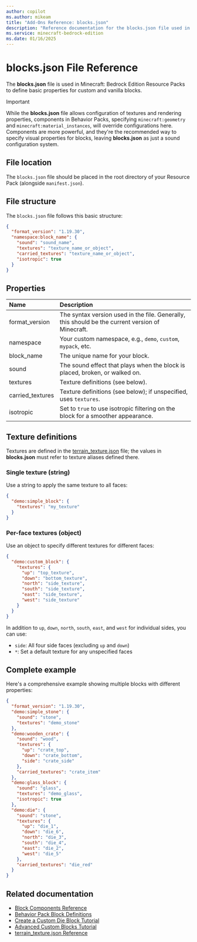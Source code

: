 ```yaml
---
author: copilot
ms.author: mikeam
title: "Add-Ons Reference: blocks.json"
description: "Reference documentation for the blocks.json file used in Minecraft resource packs to define block properties"
ms.service: minecraft-bedrock-edition
ms.date: 01/16/2025
---
```


# blocks.json File Reference

The **blocks.json** file is used in Minecraft: Bedrock Edition Resource Packs to define basic properties for custom and vanilla blocks.

> [!IMPORTANT]
> While the **blocks.json** file allows configuration of textures and rendering properties, components in Behavior Packs, specifying `minecraft:geometry` and `minecraft:material_instances`, will override configurations here. Components are more powerful, and they're the recommended way to specify visual properties for blocks, leaving **blocks.json** as just a sound configuration system.

## File location

The `blocks.json` file should be placed in the root directory of your Resource Pack (alongside `manifest.json`).

## File structure

The `blocks.json` file follows this basic structure:

```json
{
  "format_version": "1.19.30",
  "namespace:block_name": {
    "sound": "sound_name",
    "textures": "texture_name_or_object",
    "carried_textures": "texture_name_or_object",
    "isotropic": true
  }
}
```

## Properties

| Name | Description |
| :--- | :---------- |
| format\_version | The syntax version used in the file. Generally, this should be the current version of Minecraft. |
| namespace | Your custom namespace, e.g., `demo`, `custom`, `mypack`, etc. |
| block\_name | The unique name for your block. |
| sound | The sound effect that plays when the block is placed, broken, or walked on. |
| textures | Texture definitions (see below). |
| carried\_textures | Texture definitions (see below); if unspecified, uses `textures`. |
| isotropic | Set to `true` to use isotropic filtering on the block for a smoother appearance. |

## Texture definitions

Textures are defined in the [terrain_texture.json][tt] file; the values in **blocks.json** must refer to texture aliases defined there.

[tt]: ../../TextureSetsReference/TextureSetsConcepts/TextureSetsIntroduction.md

### Single texture (string)

Use a string to apply the same texture to all faces:

```json
{
  "demo:simple_block": {
    "textures": "my_texture"
  }
}
```

### Per-face textures (object)

Use an object to specify different textures for different faces:

```json
{
  "demo:custom_block": {
    "textures": {
      "up": "top_texture",
      "down": "bottom_texture",
      "north": "side_texture",
      "south": "side_texture",
      "east": "side_texture",
      "west": "side_texture"
    }
  }
}
```

In addition to `up`, `down`, `north`, `south`, `east`, and `west` for individual sides, you can use:

- `side`: All four side faces (excluding `up` and `down`)
- `*`: Set a default texture for any unspecified faces

## Complete example

Here's a comprehensive example showing multiple blocks with different properties:

```json
{
  "format_version": "1.19.30",
  "demo:simple_stone": {
    "sound": "stone",
    "textures": "demo_stone"
  },
  "demo:wooden_crate": {
    "sound": "wood",
    "textures": {
      "up": "crate_top",
      "down": "crate_bottom", 
      "side": "crate_side"
    },
    "carried_textures": "crate_item"
  },
  "demo:glass_block": {
    "sound": "glass",
    "textures": "demo_glass",
    "isotropic": true
  },
  "demo:die": {
    "sound": "stone",
    "textures": {
      "up": "die_1",
      "down": "die_6",
      "north": "die_3",
      "south": "die_4", 
      "east": "die_2",
      "west": "die_5"
    },
    "carried_textures": "die_red"
  }
}
```

## Related documentation

- [Block Components Reference](BlockComponents/BlockComponentsList.md)
- [Behavior Pack Block Definitions](BlockJsonFileStructure.md)
- [Create a Custom Die Block Tutorial](../../../../Documents/AddCustomDieBlock.md)
- [Advanced Custom Blocks Tutorial](../../../../Documents/AdvancedCustomBlocks.md)
- [terrain_texture.json Reference][tt]
